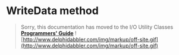<a href='Hidden comment: 
$Rev$
$Date$
'></a>

# WriteData method #

> Sorry, this documentation has moved to the I/O Utility Classes **[Programmers' Guide](http://wiki.delphidabbler.com/index.php/Docs/TPJPipeWriteData)** ![http://www.delphidabbler.com/img/markup/off-site.gif](http://www.delphidabbler.com/img/markup/off-site.gif)
